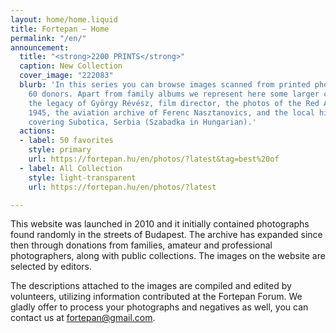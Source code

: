 ```yaml
---
layout: home/home.liquid
title: Fortepan — Home
permalink: "/en/"
announcement:
  title: "<strong>2200 PRINTS</strong>"
  caption: New Collection
  cover_image: "222083"
  blurb: 'In this series you can browse images scanned from printed photos from over
    60 donors. Apart from family albums we represent here some larger collections:
    the legacy of György Révész, film director, the photos of the Red Army taken in
    1945, the aviation archive of Ferenc Nasztanovics, and the local history photos
    covering Subotica, Serbia (Szabadka in Hungarian).'
  actions:
  - label: 50 favorites
    style: primary
    url: https://fortepan.hu/en/photos/?latest&tag=best%20of
  - label: All Collection
    style: light-transparent
    url: https://fortepan.hu/en/photos/?latest

---
```

This website was launched in 2010 and it initially contained photographs found randomly in the streets of Budapest. The archive has expanded since then through donations from families, amateur and professional photographers, along with public collections. The images on the website are selected by editors.

The descriptions attached to the images are compiled and edited by volunteers, utilizing information contributed at the Fortepan Forum. We gladly offer to process your photographs and negatives as well, you can contact us at [fortepan@gmail.com](mailto:fortepan@gmail.com).